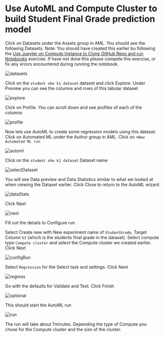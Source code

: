 # Use AutoML and Compute Cluster to build Student Final Grade prediction model

Click on Datasets under the Assets group in AML.  You should see the following Datasets.  Note: You should have created this earlier bu following the [Use Jupyter on Compute Instance to Clone GitHub Repo and run Notebooks](https://github.com/DataSnowman/MLworkshop/blob/main/exercises/jupyterNotebook.md) exercise.  If have not done this please  compete this exercise, or fix any errors encountered during running the notebook.

![datasets](https://raw.githubusercontent.com/DataSnowman/MLworkshop/main/images/datasets.png)

Click on the `student ohe k1 dataset` dataset and click Explore.  Under Preview you can see the columns and rows of this tabular dataset

![explore](https://raw.githubusercontent.com/DataSnowman/MLworkshop/main/images/explore.png)

Click on Profile.  You can scroll down and see profiles of each of the columns

![profile](https://raw.githubusercontent.com/DataSnowman/MLworkshop/main/images/profile.png)

Now lets use AutoML to create some regression models using this dataset.  Click on Automated ML under the Author group in AML.
Click on `+New Automated ML run`

![automl](https://raw.githubusercontent.com/DataSnowman/MLworkshop/main/images/automl.png)

Click on the `student ohe k1 dataset` Dataset name

![selectDataset](https://raw.githubusercontent.com/DataSnowman/MLworkshop/main/images/selectDataset.png)

You will see Data preview and Data Statistics similar to what we looked at when viewing the Dataset earlier.  Click Close to return to the AutoML wizard

![dataStats](https://raw.githubusercontent.com/DataSnowman/MLworkshop/main/images/dataStats.png)

Click Next

![next](https://raw.githubusercontent.com/DataSnowman/MLworkshop/main/images/next.png)

Fill out the details to Configure run 

Select Create new with New experiment name of `StudentGrade`, Target Column `G3` (which is the students final grade in the dataset).  Select compute type `Compute cluster` and select the Compute cluster we created earlier.  Click Next

![configRun](https://raw.githubusercontent.com/DataSnowman/MLworkshop/main/images/configRun.png)

Select `Regression` for the Select task and settings. Click Next

![regress](https://raw.githubusercontent.com/DataSnowman/MLworkshop/main/images/regress.png)

Go with the defaults for Validate and Test. Click Finish

![optional](https://raw.githubusercontent.com/DataSnowman/MLworkshop/main/images/optional.png)

This should start the AutoML run

![run](https://raw.githubusercontent.com/DataSnowman/MLworkshop/main/images/run.png)

The run will take about ?minutes.  Depending the type of Compute you chose for the Compute cluster and the size of the cluster.





